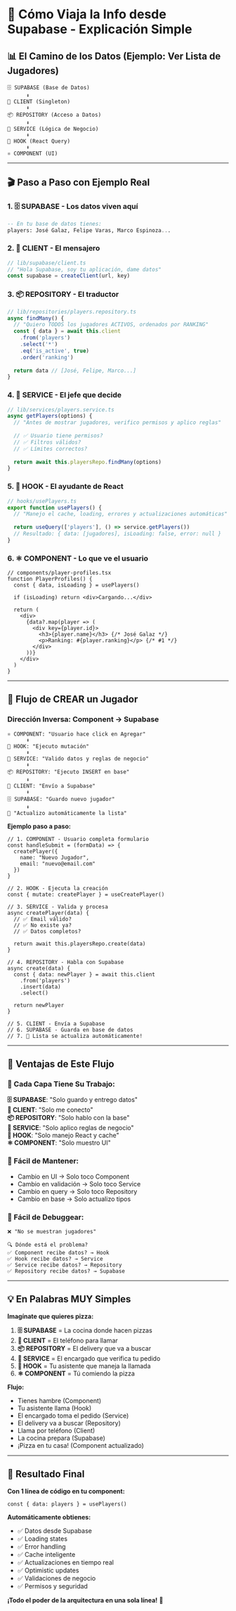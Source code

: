 # 🚀 Cómo Viaja la Info desde Supabase - Explicación Simple

## 📊 El Camino de los Datos (Ejemplo: Ver Lista de Jugadores)

```
🗄️ SUPABASE (Base de Datos)
      ⬇️
🔌 CLIENT (Singleton)
      ⬇️
📦 REPOSITORY (Acceso a Datos)
      ⬇️
🏢 SERVICE (Lógica de Negocio)
      ⬇️
🎣 HOOK (React Query)
      ⬇️
⚛️ COMPONENT (UI)
```

---

## 🎬 Paso a Paso con Ejemplo Real

### **1. 🗄️ SUPABASE** - Los datos viven aquí
```sql
-- En tu base de datos tienes:
players: José Galaz, Felipe Varas, Marco Espinoza...
```

### **2. 🔌 CLIENT** - El mensajero
```typescript
// lib/supabase/client.ts
// "Hola Supabase, soy tu aplicación, dame datos"
const supabase = createClient(url, key)
```

### **3. 📦 REPOSITORY** - El traductor
```typescript
// lib/repositories/players.repository.ts
async findMany() {
  // "Quiero TODOS los jugadores ACTIVOS, ordenados por RANKING"
  const { data } = await this.client
    .from('players')
    .select('*')
    .eq('is_active', true)
    .order('ranking')
  
  return data // [José, Felipe, Marco...]
}
```

### **4. 🏢 SERVICE** - El jefe que decide
```typescript
// lib/services/players.service.ts
async getPlayers(options) {
  // "Antes de mostrar jugadores, verifico permisos y aplico reglas"
  
  // ✅ Usuario tiene permisos?
  // ✅ Filtros válidos?
  // ✅ Límites correctos?
  
  return await this.playersRepo.findMany(options)
}
```

### **5. 🎣 HOOK** - El ayudante de React
```typescript
// hooks/usePlayers.ts
export function usePlayers() {
  // "Manejo el cache, loading, errores y actualizaciones automáticas"
  
  return useQuery(['players'], () => service.getPlayers())
  // Resultado: { data: [jugadores], isLoading: false, error: null }
}
```

### **6. ⚛️ COMPONENT** - Lo que ve el usuario
```tsx
// components/player-profiles.tsx
function PlayerProfiles() {
  const { data, isLoading } = usePlayers()
  
  if (isLoading) return <div>Cargando...</div>
  
  return (
    <div>
      {data?.map(player => (
        <div key={player.id}>
          <h3>{player.name}</h3> {/* José Galaz */}
          <p>Ranking: #{player.ranking}</p> {/* #1 */}
        </div>
      ))}
    </div>
  )
}
```

---

## 🔄 Flujo de CREAR un Jugador

### **Dirección Inversa: Component → Supabase**

```
⚛️ COMPONENT: "Usuario hace click en Agregar"
      ⬇️
🎣 HOOK: "Ejecuto mutación"
      ⬇️
🏢 SERVICE: "Valido datos y reglas de negocio"
      ⬇️
📦 REPOSITORY: "Ejecuto INSERT en base"
      ⬇️
🔌 CLIENT: "Envío a Supabase"
      ⬇️
🗄️ SUPABASE: "Guardo nuevo jugador"
      ⬇️
🔄 "Actualizo automáticamente la lista"
```

**Ejemplo paso a paso:**

```tsx
// 1. COMPONENT - Usuario completa formulario
const handleSubmit = (formData) => {
  createPlayer({
    name: "Nuevo Jugador",
    email: "nuevo@email.com"
  })
}

// 2. HOOK - Ejecuta la creación
const { mutate: createPlayer } = useCreatePlayer()

// 3. SERVICE - Valida y procesa
async createPlayer(data) {
  // ✅ Email válido?
  // ✅ No existe ya?
  // ✅ Datos completos?
  
  return await this.playersRepo.create(data)
}

// 4. REPOSITORY - Habla con Supabase
async create(data) {
  const { data: newPlayer } = await this.client
    .from('players')
    .insert(data)
    .select()
  
  return newPlayer
}

// 5. CLIENT - Envía a Supabase
// 6. SUPABASE - Guarda en base de datos
// 7. 🎉 Lista se actualiza automáticamente!
```

---

## 🚀 Ventajas de Este Flujo

### **🎯 Cada Capa Tiene Su Trabajo:**

**🗄️ SUPABASE**: "Solo guardo y entrego datos"  
**🔌 CLIENT**: "Solo me conecto"  
**📦 REPOSITORY**: "Solo hablo con la base"  
**🏢 SERVICE**: "Solo aplico reglas de negocio"  
**🎣 HOOK**: "Solo manejo React y cache"  
**⚛️ COMPONENT**: "Solo muestro UI"  

### **🔧 Fácil de Mantener:**
- Cambio en UI → Solo toco Component
- Cambio en validación → Solo toco Service  
- Cambio en query → Solo toco Repository
- Cambio en base → Solo actualizo tipos

### **🐛 Fácil de Debuggear:**
```
❌ "No se muestran jugadores"

🔍 Dónde está el problema?
✅ Component recibe datos? → Hook
✅ Hook recibe datos? → Service  
✅ Service recibe datos? → Repository
✅ Repository recibe datos? → Supabase
```

---

## 💡 En Palabras MUY Simples

**Imagínate que quieres pizza:**

1. **🗄️ SUPABASE** = La cocina donde hacen pizzas
2. **🔌 CLIENT** = El teléfono para llamar
3. **📦 REPOSITORY** = El delivery que va a buscar
4. **🏢 SERVICE** = El encargado que verifica tu pedido
5. **🎣 HOOK** = Tu asistente que maneja la llamada
6. **⚛️ COMPONENT** = Tú comiendo la pizza

**Flujo:**
- Tienes hambre (Component)
- Tu asistente llama (Hook)  
- El encargado toma el pedido (Service)
- El delivery va a buscar (Repository)
- Llama por teléfono (Client)
- La cocina prepara (Supabase)
- ¡Pizza en tu casa! (Component actualizado)

---

## 🎯 Resultado Final

**Con 1 línea de código en tu component:**
```tsx
const { data: players } = usePlayers()
```

**Automáticamente obtienes:**
- ✅ Datos desde Supabase
- ✅ Loading states
- ✅ Error handling  
- ✅ Cache inteligente
- ✅ Actualizaciones en tiempo real
- ✅ Optimistic updates
- ✅ Validaciones de negocio
- ✅ Permisos y seguridad

**¡Todo el poder de la arquitectura en una sola línea!** 🚀